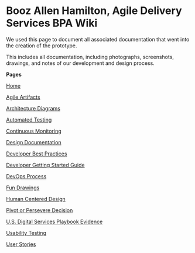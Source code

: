 # Booz Allen Hamilton, Agile Delivery Services BPA Wiki

We used this page to document all associated documentation that went into the creation of the prototype.

This includes all documentation, including photographs, screenshots, drawings, and notes of our development and design process.

**Pages**

[Home](./README.md)

[Agile Artifacts](./Agile-Artifacts.md)

[Architecture Diagrams](./Architecture-Diagrams.md)

[Automated Testing](./Automated-Testing.md)

[Continuous Monitoring](./Continuous-Monitoring.md)

[Design Documentation](./Design-Documentation.md)

[Developer Best Practices](./Developer-Best-Practices.md)

[Developer Getting Started Guide](./Developer-Getting-Started-Guide.md)

[DevOps Process](./DevOps-Process.md)

[Fun Drawings](./Fun-Drawings.md)

[Human Centered Design](./Human-Centered-Design.md)

[Pivot or Persevere Decision](./Pivot-or-Persevere-Decision.md)

[U.S. Digital Services Playbook Evidence](./U.S.-Digital-Services-Playbook-Evidence.md)

[Usability Testing](./Usability-Testing.md)

[User Stories](./User-Stories.md)



